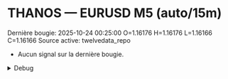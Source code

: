 # THANOS — EURUSD M5 (auto/15m)
Dernière bougie: 2025-10-24 00:25:00  O=1.16176  H=1.16176  L=1.16166  C=1.16166
Source active: twelvedata_repo

- Aucun signal sur la dernière bougie.

<details><summary>Debug</summary>

- TD_API_KEY manquant.

</details>